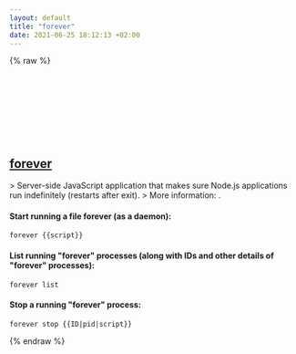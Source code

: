 ```yaml
---
layout: default
title: "forever"
date: 2021-06-25 18:12:13 +02:00
---
```

{% raw %}
<h2 id="forever">
  <a href="/en/common/forever.html">forever</a> <a href="#forever"><svg class="icon">
    <use href="/assets/images/unicode_sprite.svg#link" />
  </svg></a>
</h2>
> Server-side JavaScript application that makes sure Node.js applications run indefinitely (restarts after exit).
> More information: <https://github.com/foreversd/forever>.

#### Start running a file forever (as a daemon):
```shell
forever {{script}}
```
#### List running "forever" processes (along with IDs and other details of "forever" processes):
```shell
forever list
```
#### Stop a running "forever" process:
```shell
forever stop {{ID|pid|script}}
```
{% endraw %}